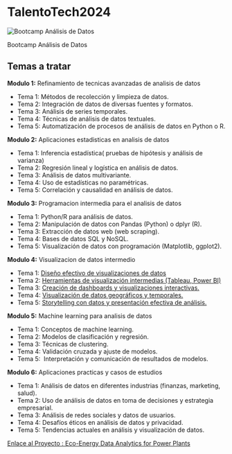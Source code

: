 # TalentoTech2024

<img src="https://talentotechbogota.co/images/Anal%C3%ADtica_de_datos.webp" alt="Bootcamp Análisis de Datos" style="box-shadow: 5px 5px 10px \#888;">

Bootcamp Análisis de Datos 

## Temas a tratar

**Modulo 1:** Refinamiento de tecnicas avanzadas de analisis de datos	
	
- Tema 1:	Métodos de recolección y limpieza de datos.
- Tema 2:	Integración de datos de diversas fuentes y formatos.
- Tema 3:	Análisis de series temporales.
- Tema 4:	Técnicas de análisis de datos textuales.
- Tema 5:	Automatización de procesos de análisis de datos en Python o R.
	
**Modulo 2:** Aplicaciones estadisticas en analisis de datos	
	
- Tema 1:	Inferencia estadística( pruebas de hipótesis y análisis de varianza)
- Tema 2:	Regresión lineal y logística en análisis de datos.
- Tema 3:	Análisis de datos multivariante.
- Tema 4:	Uso de estadísticas no paramétricas.
- Tema 5:	Correlación y causalidad en análisis de datos.
	
**Modulo 3:** Programacion intermedia para el analisis de datos 	
	
- Tema 1:	Python/R para análisis de datos.
- Tema 2:	Manipulación de datos con Pandas (Python) o dplyr (R).
- Tema 3:	Extracción de datos web (web scraping).
- Tema 4:	Bases de datos SQL y NoSQL.
- Tema 5:	Visualización de datos con programación (Matplotlib, ggplot2).
	
**Modulo 4:** Visualizacion de datos intermedio	
	
- Tema 1:	<a href="https://docs.google.com/document/d/1f_VPeyAPIJzuuHbgqBuGqxUGe-U7kYet1ulP4nai4kk" target="_blank">Diseño efectivo de visualizaciones de datos</a>
- Tema 2:	<a href="https://docs.google.com/document/d/1OSgZX9QtXGxLY-K_WKAM-95Hyo-NJjggse5e2vuQT2I" target="_blank">Herramientas de visualización intermedias (Tableau, Power BI)</a>
- Tema 3:	<a href="https://docs.google.com/document/d/1p4grcYMSi1v6-LXXQe_vMxOWZyysGxVX1N8ua5TGVPI/" target="_blank">Creación de dashboards y visualizaciones interactivas.</a>
- Tema 4:	<a href="https://docs.google.com/document/d/1DmzlLD0u1ck_KdEwpLexi6NO5qtMFyAJj8DiGFvB4Rk/" target="_blank">Visualización de datos geográficos y temporales.</a>
- Tema 5:	<a href="https://docs.google.com/document/d/1VnlzQG1AjYjLcFO3mbeMdtkjl-2XukPypUctVq_uElk/" target="_blank">Storytelling con datos y presentación efectiva de análisis.</a>

**Modulo 5:** Machine learning para analisis de datos	
	
- Tema 1:	Conceptos de machine learning.
- Tema 2:	Modelos de clasificación y regresión.
- Tema 3:	Técnicas de clustering.
- Tema 4:	Validación cruzada y ajuste de modelos.
- Tema 5:	 Interpretación y comunicación de resultados de modelos.
	
**Modulo 6:** Aplicaciones practicas y casos de estudios	
	
- Tema 1:	Análisis de datos en diferentes industrias (finanzas, marketing, salud).
- Tema 2:	Uso de análisis de datos en toma de decisiones y estrategia empresarial.
- Tema 3:	Análisis de redes sociales y datos de usuarios.
- Tema 4:	Desafíos éticos en análisis de datos y privacidad.
- Tema 5:	Tendencias actuales en análisis y visualización de datos.

[Enlace al Proyecto : Eco-Energy Data Analytics for Power Plants](https://github.com/nelsonss/TalentoTech2024/tree/main/Proyecto_Final)

